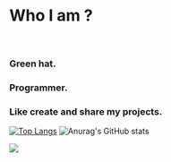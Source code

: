 # <h1>Who I am ?</h1><br>
<h3>Green hat.</h3>
<h3>Programmer.</h3>
<h3>Like create and share my projects.</h3>

[![Top Langs](https://github-readme-stats.vercel.app/api/top-langs/?username=Cat-Man123&layout=compact&theme=merko)](https://github.com/anuraghazra/github-readme-stats)
![Anurag's GitHub stats](https://github-readme-stats.vercel.app/api?username=Cat-Man123&show_icons=true&theme=merko)

![](https://github.com/Cat-Man123/github-stats/blob/master/generated/overview.svg)
